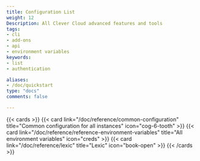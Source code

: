 ```yaml
---
title: Configuration List
weight: 12
Description: All Clever Cloud advanced features and tools
tags:
- cli
- add-ons
- api
- environment variables
keywords:
- list
- authentication

aliases:
- /doc/quickstart
type: "docs"
comments: false

---
```


{{< cards >}}
  {{< card link="/doc/reference/common-configuration" title="Common configuration for all instances" icon="cog-6-tooth" >}}
  {{< card link="/doc/reference/reference-environment-variables" title="All environment variables" icon="creds" >}}
  {{< card link="/doc/reference/lexic" title="Lexic" icon="book-open" >}}
{{< /cards >}}